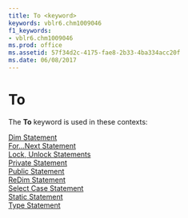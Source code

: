 ```yaml
---
title: To <keyword>
keywords: vblr6.chm1009046
f1_keywords:
- vblr6.chm1009046
ms.prod: office
ms.assetid: 57f34d2c-4175-fae8-2b33-4ba334acc20f
ms.date: 06/08/2017
---
```



# To <keyword>

The  **To** keyword is used in these contexts:

[Dim Statement](dim-statement.md)<br/>[For...Next Statement](fornext-statement.md)<br/>[Lock, Unlock Statements](lock-unlock-statements.md)<br/>[Private Statement](private-statement.md)<br/>[Public Statement](public-statement.md)<br/>[ReDim Statement](redim-statement.md)<br/>[Select Case Statement](select-case-statement.md)<br/>[Static Statement](static-statement.md)<br/>[Type Statement](type-statement.md)<br/>

